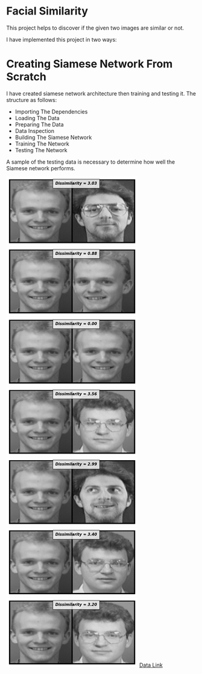 # Facial Similarity
This project helps to discover if the given two images are similar or not.

I have implemented this project in two ways:

# Creating Siamese Network From Scratch
I have created siamese network architecture then training and testing it. The structure as follows:
- Importing The Dependencies
- Loading The Data
- Preparing The Data
- Data Inspection
- Building The Siamese Network
- Training The Network
- Testing The Network

A sample of the testing data is necessary to determine how well the Siamese network performs.

<img src='Images/Res1.png' alt='Siamese Result'>              
<img src='Images/Res2.png' alt='Siamese Result'>
<img src='Images/Res3.png' alt='Siamese Result'>
<img src='Images/Res6.png' alt='Siamese Result'>
<img src='Images/Res7.png' alt='Siamese Result'>
<img src='Images/Res8.png' alt='Siamese Result'>
<img src='Images/Res9.png' alt='Siamese Result'>
<a href='https://www.kaggle.com/datasets/kasikrit/att-database-of-faces'>Data Link</a>
